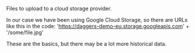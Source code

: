 Files to upload to a cloud storage provider.

In our case we have been using Google Cloud Storage, so there are URLs like this in the code:
  'https://daggers-demo-eu.storage.googleapis.com' + '/some/file.jpg'

These are the basics, but there may be a lot more historical data.
